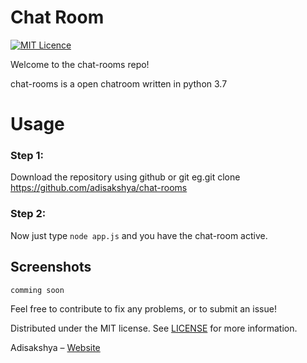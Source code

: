 # Chat Room
[![MIT Licence](https://badges.frapsoft.com/os/mit/mit.png?v=103)](https://opensource.org/licenses/mit-license.php)

Welcome to the chat-rooms repo!

chat-rooms is a open chatroom written in python 3.7

# Usage

### Step 1: 
Download the repository using github or git eg.git clone https://github.com/adisakshya/chat-rooms

### Step 2: 
Now just type
`node app.js`
and you have the chat-room active.

## Screenshots
```
comming soon
```

Feel free to contribute to fix any problems, or to submit an issue!

Distributed under the MIT license. See [LICENSE](https://github.com/adisakshya/chatrooms/blob/master/LICENSE) for more information.

Adisakshya – [Website](https://adisakshya.github.io)
